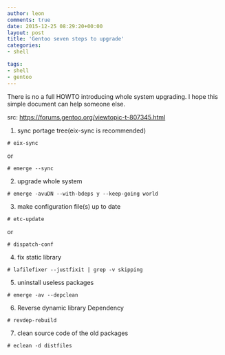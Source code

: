 ```yaml
---
author: leon
comments: true
date: 2015-12-25 08:29:20+00:00
layout: post
title: 'Gentoo seven steps to upgrade' 
categories:
- shell

tags:
- shell
- gentoo
---
```




There is no a full HOWTO introducing whole system upgrading. I hope this simple document can help someone else.

src: https://forums.gentoo.org/viewtopic-t-807345.html

1. sync portage tree(eix-sync is recommended)

```
# eix-sync  
```

or

```
# emerge --sync
```

2. upgrade whole system

```
# emerge -avuDN --with-bdeps y --keep-going world   
```

3. make configuration file(s) up to date

```
# etc-update    
```

or

```
# dispatch-conf 
```

4. fix static library

```
# lafilefixer --justfixit | grep -v skipping
```

5. uninstall useless packages

```
# emerge -av --depclean 
```

6. Reverse dynamic library Dependency

```
# revdep-rebuild
```

7. clean source code of the old packages

```
# eclean -d distfiles
```
